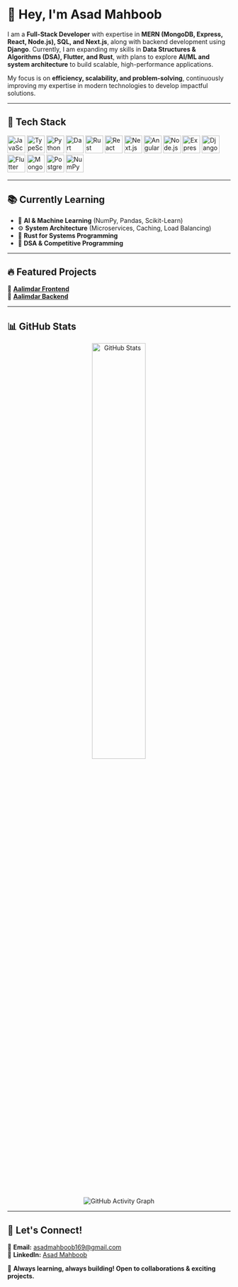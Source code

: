 # 👋 Hey, I'm **Asad Mahboob**  

I am a **Full-Stack Developer** with expertise in **MERN (MongoDB, Express, React, Node.js), SQL, and Next.js**, along with backend development using **Django**. Currently, I am expanding my skills in **Data Structures & Algorithms (DSA), Flutter, and Rust**, with plans to explore **AI/ML and system architecture** to build scalable, high-performance applications.  

My focus is on **efficiency, scalability, and problem-solving**, continuously improving my expertise in modern technologies to develop impactful solutions.  

---

## 🚀 **Tech Stack**  
<p align="left"> <img src="https://cdn.jsdelivr.net/gh/devicons/devicon/icons/javascript/javascript-original.svg" alt="JavaScript" width="40" height="40"/> <img src="https://cdn.jsdelivr.net/gh/devicons/devicon/icons/typescript/typescript-original.svg" alt="TypeScript" width="40" height="40"/> <img src="https://cdn.jsdelivr.net/gh/devicons/devicon/icons/python/python-original.svg" alt="Python" width="40" height="40"/> <img src="https://cdn.jsdelivr.net/gh/devicons/devicon/icons/dart/dart-original.svg" alt="Dart" width="40" height="40"/> <img src="https://upload.wikimedia.org/wikipedia/commons/d/d5/Rust_programming_language_black_logo.svg" alt="Rust" width="40" height="40"/> <img src="https://cdn.jsdelivr.net/gh/devicons/devicon/icons/react/react-original.svg" alt="React" width="40" height="40"/> <img src="https://cdn.jsdelivr.net/gh/devicons/devicon/icons/nextjs/nextjs-original.svg" alt="Next.js" width="40" height="40"/> <img src="https://cdn.jsdelivr.net/gh/devicons/devicon/icons/angularjs/angularjs-original.svg" alt="Angular" width="40" height="40"/> <img src="https://cdn.jsdelivr.net/gh/devicons/devicon/icons/nodejs/nodejs-original.svg" alt="Node.js" width="40" height="40"/> <img src="https://cdn.jsdelivr.net/gh/devicons/devicon/icons/express/express-original.svg" alt="Express.js" width="40" height="40"/> <img src="https://cdn.jsdelivr.net/gh/devicons/devicon/icons/django/django-plain.svg" alt="Django" width="40" height="40"/> <img src="https://cdn.jsdelivr.net/gh/devicons/devicon/icons/flutter/flutter-original.svg" alt="Flutter" width="40" height="40"/> <img src="https://cdn.jsdelivr.net/gh/devicons/devicon/icons/mongodb/mongodb-original.svg" alt="MongoDB" width="40" height="40"/> <img src="https://cdn.jsdelivr.net/gh/devicons/devicon/icons/postgresql/postgresql-original.svg" alt="PostgreSQL" width="40" height="40"/> <img src="https://upload.wikimedia.org/wikipedia/commons/3/31/NumPy_logo_2020.svg" alt="NumPy" width="40" height="40"/> </p>

---

## 📚 **Currently Learning**  
- 🚀 **AI & Machine Learning** (NumPy, Pandas, Scikit-Learn)  
- ⚙️ **System Architecture** (Microservices, Caching, Load Balancing)  
- 🦀 **Rust for Systems Programming**  
- 🎯 **DSA & Competitive Programming**  

---

## 🔥 **Featured Projects**  
📌 [**Aalimdar Frontend**](https://github.com/Asad-Mahboob/aalimdar-frontend)  
📌 [**Aalimdar Backend**](https://github.com/Asad-Mahboob/aalimdar-backend)  

---

## 📊 **GitHub Stats**  
<p align="center"> <img src="https://github-readme-stats.vercel.app/api?username=Asad-Mahboob&show_icons=true&theme=radical" alt="GitHub Stats" width="49%"/> </p> <p align="center"> <img src="https://github-readme-activity-graph.vercel.app/graph?username=Asad-Mahboob&theme=radical" alt="GitHub Activity Graph"/> </p>

---

## 🌟 **Let's Connect!**  
📧 **Email:** [asadmahboob169@gmail.com](mailto:asadmahboob169@gmail.com)  
💼 **LinkedIn:** [Asad Mahboob](https://www.linkedin.com/in/asad-mahboob-undefined-246b3b300)  

🚀 **Always learning, always building! Open to collaborations & exciting projects.**  
